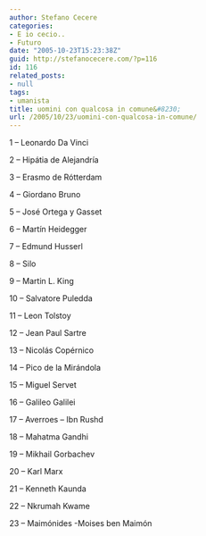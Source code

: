 ```yaml
---
author: Stefano Cecere
categories:
- E io cecio..
- Futuro
date: "2005-10-23T15:23:38Z"
guid: http://stefanocecere.com/?p=116
id: 116
related_posts:
- null
tags:
- umanista
title: uomini con qualcosa in comune&#8230;
url: /2005/10/23/uomini-con-qualcosa-in-comune/
---
```


1 &#8211; Leonardo Da Vinci
  
2 &#8211; Hipátia de Alejandría
  
3 &#8211; Erasmo de Rótterdam
  
4 &#8211; Giordano Bruno
  
5 &#8211; José Ortega y Gasset
  
6 &#8211; Martín Heidegger
  
7 &#8211; Edmund Husserl
  
8 &#8211; Silo
  
9 &#8211; Martin L. King
  
10 &#8211; Salvatore Puledda
  
11 &#8211; Leon Tolstoy
  
12 &#8211; Jean Paul Sartre
  
13 &#8211; Nicolás Copérnico
  
14 &#8211; Pico de la Mirándola
  
15 &#8211; Miguel Servet
  
16 &#8211; Galileo Galilei
  
17 &#8211; Averroes &#8211; Ibn Rushd
  
18 &#8211; Mahatma Gandhi
  
19 &#8211; Mikhail Gorbachev
  
20 &#8211; Karl Marx
  
21 &#8211; Kenneth Kaunda
  
22 &#8211; Nkrumah Kwame
  
23 &#8211; Maimónides -Moises ben Maimón